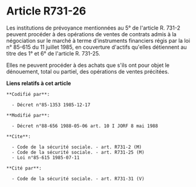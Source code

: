 # Article R731-26

Les institutions de prévoyance mentionnées au 5° de l'article R. 731-2 peuvent procéder à des opérations de ventes de
contrats admis à la négociation sur le marché à terme d'instruments financiers régis par la loi n° 85-615 du 11 juillet 1985,
en couverture d'actifs qu'elles détiennent au titre des 1° et 6° de l'article R. 731-25.

Elles ne peuvent procéder à des achats que s'ils ont pour objet le dénouement, total ou partiel, des opérations de ventes
précitées.

**Liens relatifs à cet article**

	**Codifié par**:

	  - Décret n°85-1353 1985-12-17

	**Modifié par**:

	  - Décret n°88-656 1988-05-06 art. 10 I JORF 8 mai 1988

	**Cite**:

	  - Code de la sécurité sociale. - art. R731-2 (M)
	  - Code de la sécurité sociale. - art. R731-25 (M)
	  - Loi n°85-615 1985-07-11

	**Cité par**:

	  - Code de la sécurité sociale. - art. R731-31 (V)
